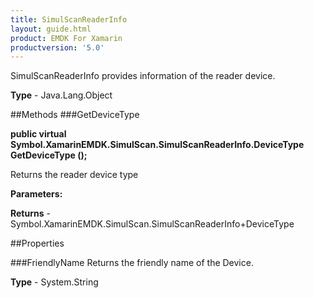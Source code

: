 ```yaml
---
title: SimulScanReaderInfo
layout: guide.html
product: EMDK For Xamarin 
productversion: '5.0' 
---
```

SimulScanReaderInfo provides information of the reader device.

**Type** - Java.Lang.Object

##Methods
###GetDeviceType

**public virtual Symbol.XamarinEMDK.SimulScan.SimulScanReaderInfo.DeviceType GetDeviceType ();**

Returns the reader device type

**Parameters:**

**Returns** - Symbol.XamarinEMDK.SimulScan.SimulScanReaderInfo+DeviceType

##Properties

###FriendlyName
Returns the friendly name of the Device.

**Type** - System.String
